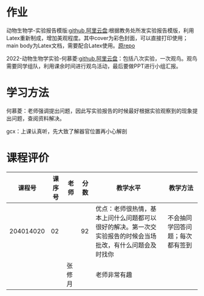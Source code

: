 # 作业

动物生物学-实验报告模版:[github](https://github.com/SCUBioGuide/SCU-Biology-Guide/tree/main/大一上/动物生物学实验/作业/动物生物学-实验报告模版),[阿里云盘](https://www.aliyundrive.com/s/WDarE8ZXhj7):根据教务处所发实验报告模版，利用Latex重新制成，增加美观程度。其中cover为彩色封面，可以直接打印使用；main body为Latex文档，需要配合Latex使用。[原repo](https://github.com/HeMuling/SCU-template-experiment)

2022-动物生物学实验-何慕菱:[github](https://github.com/SCUBioGuide/SCU-Biology-Guide/tree/main/大一上/动物生物学实验/作业/2022-动物生物学实验-何慕菱),[阿里云盘](https://www.aliyundrive.com/s/t12SKcbooH9)：包括八次实验，一次观鸟。观鸟需要同学组队，利用课余时间进行观鸟活动，最后要做PPT进行小组汇报。

# 学习方法

何慕菱：老师强调提出问题，因此写实验报告的时候最好根据实验观察到的现象提出问题，查阅资料解决。

gcx：上课认真听，先大致了解器官位置再小心解剖

# 课程评价

| 课程号 | 课序号 | 老师 | 分数 | 教学水平 | 教学方法 |
|-------|-------|-----|---------|---------|-------|
| 204014020 | 02 |  | 92 | 优点：老师很热情，基本上问什么问题都可以很好的解决。第一次交实验报告的时候会当场批改，有什么问题会及时找你 | 不会抽同学回答问题；每次都有签到|
|  |  | 张修月 |  | 老师非常有趣 |  |
